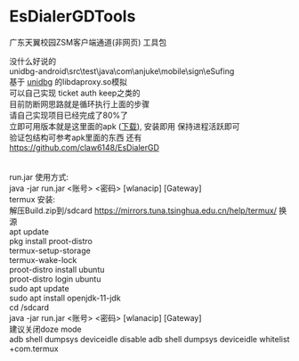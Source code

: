# EsDialerGDTools
广东天翼校园ZSM客户端通道(非网页) 工具包

没什么好说的<br>
unidbg-android\src\test\java\com\anjuke\mobile\sign\eSufing<br>
基于 [unidbg](https://github.com/zhkl0228/unidbg) 的libdaproxy.so模拟<br>
可以自己实现 ticket auth keep之类的<br>
目前防断网思路就是循环执行上面的步骤<br>
请自己实现项目已经完成了80%了<br>
立即可用版本就是这里面的apk ([下载](https://hub.fastgit.xyz/githuu5y5u/EsDialerGDTools/releases/download/1.0/_2.3.2075.21070101.apk)), 安装即用 保持进程活跃即可<br>
验证包结构可参考apk里面的东西 还有 https://github.com/claw6148/EsDialerGD
<br><br>
<br>
run.jar 使用方式:<br>
java -jar run.jar <ipv4> <账号> <密码> [wlanacip] [Gateway]<br>
termux 安装:<br>
  解压Build.zip到/sdcard
  https://mirrors.tuna.tsinghua.edu.cn/help/termux/ 换源<br>
  apt update<br>
  pkg install proot-distro <br>
  termux-setup-storage<br>
  termux-wake-lock<br>
  proot-distro install ubuntu<br>
  proot-distro login ubuntu<br>
  sudo apt update<br>
  sudo apt install openjdk-11-jdk<br>
  cd /sdcard<br>
  java -jar run.jar <ipv4> <账号> <密码> [wlanacip] [Gateway]<br>
  建议关闭doze mode<br>
  adb shell dumpsys deviceidle disable
  adb shell dumpsys deviceidle whitelist +com.termux
